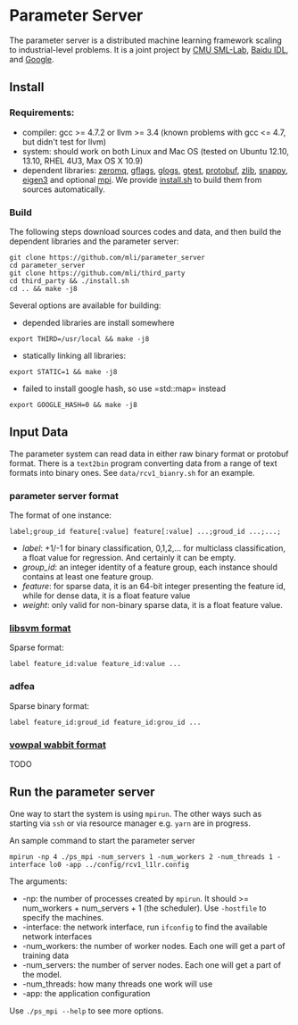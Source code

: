# Parameter Server

The parameter server is a distributed machine learning framework scaling to
industrial-level problems. It is a joint project by
[CMU SML-Lab](http://sml-lab.com), [Baidu IDL](http://idl.baidu.com/en/), and [Google](http://research.google.com).

## Install

### Requirements:
- compiler: gcc >= 4.7.2 or llvm >= 3.4 (known problems with gcc <= 4.7, but
  didn't test for llvm)
- system: should work on both Linux and Mac OS (tested on Ubuntu 12.10, 13.10,
  RHEL 4U3, Max OS X 10.9)
- dependent libraries: [zeromq](http://zeromq.org/),
  [gflags](https://code.google.com/p/gflags/),
  [glogs](https://code.google.com/p/google-glog/),
  [gtest](https://code.google.com/p/googletest/),
  [protobuf](https://code.google.com/p/protobuf/), [zlib](), [snappy](),
  [eigen3]() and optional [mpi](). We provide
  [install.sh](https://github.com/mli/parameter_server_third_party) to build
  them from sources automatically.

### Build
The following steps download sources codes and data, and then build the
dependent libraries and the parameter server:

```
git clone https://github.com/mli/parameter_server
cd parameter_server
git clone https://github.com/mli/third_party
cd third_party && ./install.sh
cd .. && make -j8
```

Several options are available for building:

- depended libraries are install somewhere
```
export THIRD=/usr/local && make -j8
```

- statically linking all libraries:
```
export STATIC=1 && make -j8
```

- failed to install google hash, so use =std::map= instead
```
export GOOGLE_HASH=0 && make -j8
```

## Input Data

The parameter system can read data in either raw binary format or protobuf
format. There is a `text2bin` program converting data from a range of text
formats into binary ones. See `data/rcv1_bianry.sh` for an example.

### parameter server format

The format of one instance:

```
label;group_id feature[:value] feature[:value] ...;groud_id ...;...;
```

- *label*: +1/-1 for binary classification, 0,1,2,... for multiclass
classification, a float value for regression. And certainly it can be empty.
- *group_id*: an integer identity of a feature group, each instance should
contains at least one feature group.
- *feature*: for sparse data, it is an 64-bit integer presenting the feature id,
while for dense data, it is a float feature value
- *weight*: only valid for non-binary sparse data, it is a float feature
value.

### [libsvm format](http://www.csie.ntu.edu.tw/~cjlin/libsvm/)

Sparse format:

```
label feature_id:value feature_id:value ...
```

### adfea

Sparse binary format:

```
label feature_id:groud_id feature_id:grou_id ...
```

### [vowpal wabbit format](https://github.com/JohnLangford/vowpal_wabbit/wiki/Input-format)

TODO

## Run the parameter server

One way to start the system is using `mpirun`. The other ways such as starting
via `ssh` or via resource manager e.g. `yarn` are in progress.

An sample command to start the parameter server
```
mpirun -np 4 ./ps_mpi -num_servers 1 -num_workers 2 -num_threads 1 -interface lo0 -app ../config/rcv1_l1lr.config
```

The arguments:
- -np: the number of processes created by `mpirun`. It should >= num_workers +
num_servers + 1 (the scheduler). Use `-hostfile` to specify the machines.
- -interface: the network interface, run `ifconfig` to find the available
  network interfaces
- -num_workers: the number of worker nodes. Each one will get a part of training
  data
- -num_servers: the number of server nodes. Each one will get a part of the
  model.
- -num_threads: how many threads one work will use
- -app: the application configuration

Use `./ps_mpi --help` to see more options.
